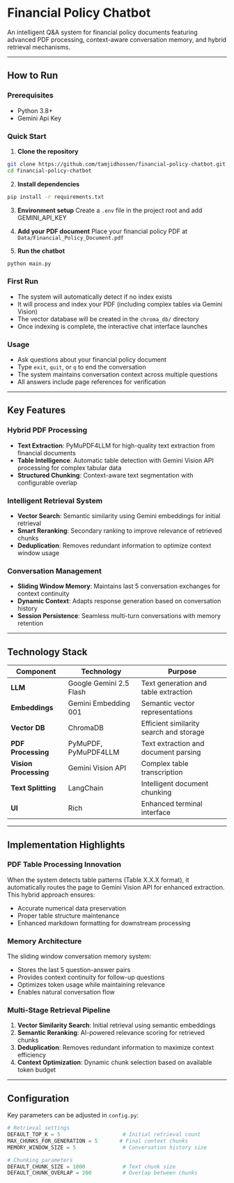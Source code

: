 # Financial Policy Chatbot

An intelligent Q&A system for financial policy documents featuring advanced PDF processing, context-aware conversation memory, and hybrid retrieval mechanisms.

---

## How to Run

### Prerequisites

- Python 3.8+
- Gemini Api Key

### Quick Start

1. **Clone the repository**

```bash
git clone https://github.com/tamjidhossen/financial-policy-chatbot.git
cd financial-policy-chatbot
```

2. **Install dependencies**

```bash
pip install -r requirements.txt
```

3. **Environment setup**
   Create a `.env` file in the project root and add GEMINI_API_KEY

4. **Add your PDF document**
   Place your financial policy PDF at `Data/Financial_Policy_Document.pdf`

5. **Run the chatbot**

```bash
python main.py
```

### First Run

- The system will automatically detect if no index exists
- It will process and index your PDF (including complex tables via Gemini Vision)
- The vector database will be created in the `chroma_db/` directory
- Once indexing is complete, the interactive chat interface launches

### Usage

- Ask questions about your financial policy document
- Type `exit`, `quit`, or `q` to end the conversation
- The system maintains conversation context across multiple questions
- All answers include page references for verification

---

## Key Features

### Hybrid PDF Processing

- **Text Extraction**: PyMuPDF4LLM for high-quality text extraction from financial documents
- **Table Intelligence**: Automatic table detection with Gemini Vision API processing for complex tabular data
- **Structured Chunking**: Context-aware text segmentation with configurable overlap

### Intelligent Retrieval System

- **Vector Search**: Semantic similarity using Gemini embeddings for initial retrieval
- **Smart Reranking**: Secondary ranking to improve relevance of retrieved chunks
- **Deduplication**: Removes redundant information to optimize context window usage

### Conversation Management

- **Sliding Window Memory**: Maintains last 5 conversation exchanges for context continuity
- **Dynamic Context**: Adapts response generation based on conversation history
- **Session Persistence**: Seamless multi-turn conversations with memory retention

---

## Technology Stack

| Component             | Technology              | Purpose                                 |
| --------------------- | ----------------------- | --------------------------------------- |
| **LLM**               | Google Gemini 2.5 Flash | Text generation and table extraction    |
| **Embeddings**        | Gemini Embedding 001    | Semantic vector representations         |
| **Vector DB**         | ChromaDB                | Efficient similarity search and storage |
| **PDF Processing**    | PyMuPDF, PyMuPDF4LLM    | Text extraction and document parsing    |
| **Vision Processing** | Gemini Vision API       | Complex table transcription             |
| **Text Splitting**    | LangChain               | Intelligent document chunking           |
| **UI**                | Rich                    | Enhanced terminal interface             |

---

## Implementation Highlights

### PDF Table Processing Innovation

When the system detects table patterns (Table X.X.X format), it automatically routes the page to Gemini Vision API for enhanced extraction. This hybrid approach ensures:

- Accurate numerical data preservation
- Proper table structure maintenance
- Enhanced markdown formatting for downstream processing

### Memory Architecture

The sliding window conversation memory system:

- Stores the last 5 question-answer pairs
- Provides context continuity for follow-up questions
- Optimizes token usage while maintaining relevance
- Enables natural conversation flow

### Multi-Stage Retrieval Pipeline

1. **Vector Similarity Search**: Initial retrieval using semantic embeddings
2. **Semantic Reranking**: AI-powered relevance scoring for retrieved chunks
3. **Deduplication**: Removes redundant information to maximize context efficiency
4. **Context Optimization**: Dynamic chunk selection based on available token budget

---

## Configuration

Key parameters can be adjusted in `config.py`:

```python
# Retrieval settings
DEFAULT_TOP_K = 5                    # Initial retrieval count
MAX_CHUNKS_FOR_GENERATION = 5       # Final context chunks
MEMORY_WINDOW_SIZE = 5               # Conversation history size

# Chunking parameters
DEFAULT_CHUNK_SIZE = 1000            # Text chunk size
DEFAULT_CHUNK_OVERLAP = 200          # Overlap between chunks
```
